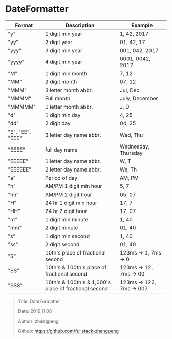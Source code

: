 # DateFormatter

| Format           | Description                                           | Example                  |
| ---------------- | ----------------------------------------------------- | ------------------------ |
| "y"              | 1 digit min year                                      | 1, 42, 2017              |
| "yy"             | 2 digit year                                          | 01, 42, 17               |
| "yyy"            | 3 digit min year                                      | 001, 042, 2017           |
| "yyyy"           | 4 digit min year                                      | 0001, 0042, 2017         |
| "M"              | 1 digit min month                                     | 7, 12                    |
| "MM"             | 2 digit month                                         | 07, 12                   |
| "MMM"            | 3 letter month abbr.                                  | Jul, Dec                 |
| "MMMM"           | Full month                                            | July, December           |
| "MMMMM"          | 1 letter month abbr.                                  | J, D                     |
| "d"              | 1 digit min day                                       | 4, 25                    |
| "dd"             | 2 digit day                                           | 04, 25                   |
| "E", "EE", "EEE" | 3 letter day name abbr.                               | Wed, Thu                 |
| "EEEE"           | full day name                                         | Wednesday, Thursday      |
| "EEEEE"          | 1 letter day name abbr.                               | W, T                     |
| "EEEEEE"         | 2 letter day name abbr.                               | We, Th                   |
| "a"              | Period of day                                         | AM, PM                   |
| "h"              | AM/PM 1 digit min hour                                | 5, 7                     |
| "hh"             | AM/PM 2 digit hour                                    | 05, 07                   |
| "H"              | 24 hr 1 digit min hour                                | 17, 7                    |
| "HH"             | 24 hr 2 digit hour                                    | 17, 07                   |
| "m"              | 1 digit min minute                                    | 1, 40                    |
| "mm"             | 2 digit minute                                        | 01, 40                   |
| "s"              | 1 digit min second                                    | 1, 40                    |
| "ss"             | 2 digit second                                        | 01, 40                   |
| "S"              | 10th's place of fractional second                     | 123ms -> 1, 7ms -> 0     |
| "SS"             | 10th's & 100th's place of fractional second           | 123ms -> 12, 7ms -> 00   |
| "SSS"            | 10th's & 100th's & 1,000's place of fractional second | 123ms -> 123, 7ms -> 007 |

> Title: DateFormatter
>
> Date: 2019.11.08
>
> Author: zhangpeng
>
> Github: https://github.com/fullstack-zhangpeng
